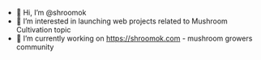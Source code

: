 - 👋 Hi, I’m @shroomok
- 👀 I’m interested in launching web projects related to Mushroom Cultivation topic
- 🌱 I’m currently working on https://shroomok.com - mushroom growers community
